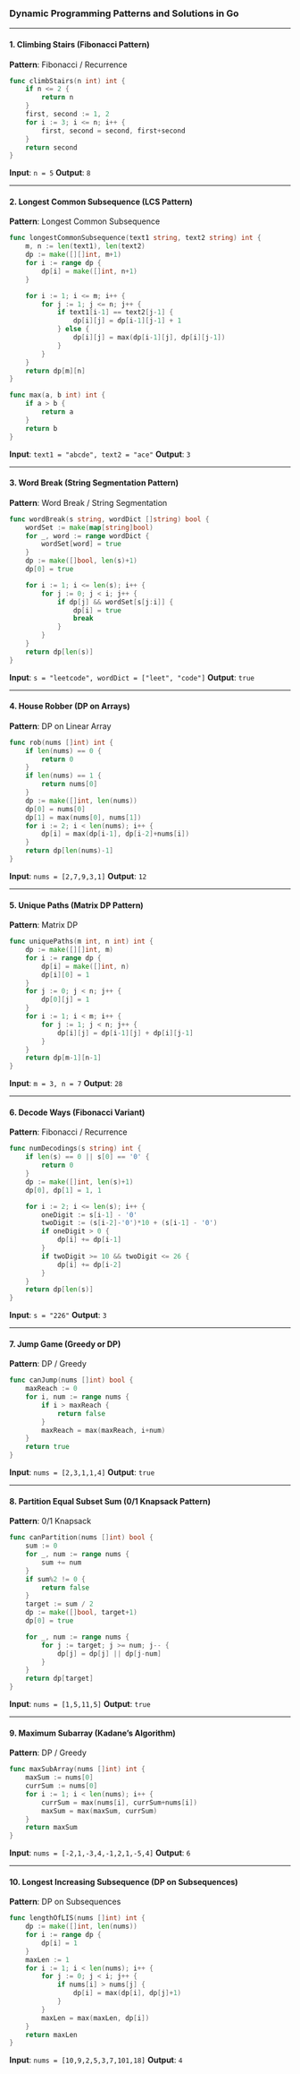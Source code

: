 ### Dynamic Programming Patterns and Solutions in Go

---

#### 1. Climbing Stairs (Fibonacci Pattern)
**Pattern**: Fibonacci / Recurrence
```go
func climbStairs(n int) int {
    if n <= 2 {
        return n
    }
    first, second := 1, 2
    for i := 3; i <= n; i++ {
        first, second = second, first+second
    }
    return second
}
```
**Input**: `n = 5`
**Output**: `8`

---

#### 2. Longest Common Subsequence (LCS Pattern)
**Pattern**: Longest Common Subsequence
```go
func longestCommonSubsequence(text1 string, text2 string) int {
    m, n := len(text1), len(text2)
    dp := make([][]int, m+1)
    for i := range dp {
        dp[i] = make([]int, n+1)
    }

    for i := 1; i <= m; i++ {
        for j := 1; j <= n; j++ {
            if text1[i-1] == text2[j-1] {
                dp[i][j] = dp[i-1][j-1] + 1
            } else {
                dp[i][j] = max(dp[i-1][j], dp[i][j-1])
            }
        }
    }
    return dp[m][n]
}

func max(a, b int) int {
    if a > b {
        return a
    }
    return b
}
```
**Input**: `text1 = "abcde", text2 = "ace"`
**Output**: `3`

---

#### 3. Word Break (String Segmentation Pattern)
**Pattern**: Word Break / String Segmentation
```go
func wordBreak(s string, wordDict []string) bool {
    wordSet := make(map[string]bool)
    for _, word := range wordDict {
        wordSet[word] = true
    }
    dp := make([]bool, len(s)+1)
    dp[0] = true

    for i := 1; i <= len(s); i++ {
        for j := 0; j < i; j++ {
            if dp[j] && wordSet[s[j:i]] {
                dp[i] = true
                break
            }
        }
    }
    return dp[len(s)]
}
```
**Input**: `s = "leetcode", wordDict = ["leet", "code"]`
**Output**: `true`

---

#### 4. House Robber (DP on Arrays)
**Pattern**: DP on Linear Array
```go
func rob(nums []int) int {
    if len(nums) == 0 {
        return 0
    }
    if len(nums) == 1 {
        return nums[0]
    }
    dp := make([]int, len(nums))
    dp[0] = nums[0]
    dp[1] = max(nums[0], nums[1])
    for i := 2; i < len(nums); i++ {
        dp[i] = max(dp[i-1], dp[i-2]+nums[i])
    }
    return dp[len(nums)-1]
}
```
**Input**: `nums = [2,7,9,3,1]`
**Output**: `12`

---

#### 5. Unique Paths (Matrix DP Pattern)
**Pattern**: Matrix DP
```go
func uniquePaths(m int, n int) int {
    dp := make([][]int, m)
    for i := range dp {
        dp[i] = make([]int, n)
        dp[i][0] = 1
    }
    for j := 0; j < n; j++ {
        dp[0][j] = 1
    }
    for i := 1; i < m; i++ {
        for j := 1; j < n; j++ {
            dp[i][j] = dp[i-1][j] + dp[i][j-1]
        }
    }
    return dp[m-1][n-1]
}
```
**Input**: `m = 3, n = 7`
**Output**: `28`

---

#### 6. Decode Ways (Fibonacci Variant)
**Pattern**: Fibonacci / Recurrence
```go
func numDecodings(s string) int {
    if len(s) == 0 || s[0] == '0' {
        return 0
    }
    dp := make([]int, len(s)+1)
    dp[0], dp[1] = 1, 1

    for i := 2; i <= len(s); i++ {
        oneDigit := s[i-1] - '0'
        twoDigit := (s[i-2]-'0')*10 + (s[i-1] - '0')
        if oneDigit > 0 {
            dp[i] += dp[i-1]
        }
        if twoDigit >= 10 && twoDigit <= 26 {
            dp[i] += dp[i-2]
        }
    }
    return dp[len(s)]
}
```
**Input**: `s = "226"`
**Output**: `3`

---

#### 7. Jump Game (Greedy or DP)
**Pattern**: DP / Greedy
```go
func canJump(nums []int) bool {
    maxReach := 0
    for i, num := range nums {
        if i > maxReach {
            return false
        }
        maxReach = max(maxReach, i+num)
    }
    return true
}
```
**Input**: `nums = [2,3,1,1,4]`
**Output**: `true`

---

#### 8. Partition Equal Subset Sum (0/1 Knapsack Pattern)
**Pattern**: 0/1 Knapsack
```go
func canPartition(nums []int) bool {
    sum := 0
    for _, num := range nums {
        sum += num
    }
    if sum%2 != 0 {
        return false
    }
    target := sum / 2
    dp := make([]bool, target+1)
    dp[0] = true

    for _, num := range nums {
        for j := target; j >= num; j-- {
            dp[j] = dp[j] || dp[j-num]
        }
    }
    return dp[target]
}
```
**Input**: `nums = [1,5,11,5]`
**Output**: `true`

---

#### 9. Maximum Subarray (Kadane’s Algorithm)
**Pattern**: DP / Greedy
```go
func maxSubArray(nums []int) int {
    maxSum := nums[0]
    currSum := nums[0]
    for i := 1; i < len(nums); i++ {
        currSum = max(nums[i], currSum+nums[i])
        maxSum = max(maxSum, currSum)
    }
    return maxSum
}
```
**Input**: `nums = [-2,1,-3,4,-1,2,1,-5,4]`
**Output**: `6`

---

#### 10. Longest Increasing Subsequence (DP on Subsequences)
**Pattern**: DP on Subsequences
```go
func lengthOfLIS(nums []int) int {
    dp := make([]int, len(nums))
    for i := range dp {
        dp[i] = 1
    }
    maxLen := 1
    for i := 1; i < len(nums); i++ {
        for j := 0; j < i; j++ {
            if nums[i] > nums[j] {
                dp[i] = max(dp[i], dp[j]+1)
            }
        }
        maxLen = max(maxLen, dp[i])
    }
    return maxLen
}
```
**Input**: `nums = [10,9,2,5,3,7,101,18]`
**Output**: `4`
